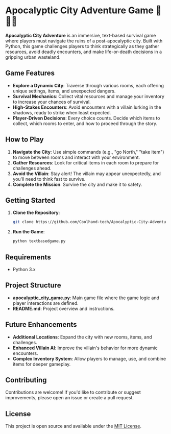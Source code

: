 # Apocalyptic City Adventure Game 🌆🧟‍♂️

**Apocalyptic City Adventure** is an immersive, text-based survival game where players must navigate the ruins of a post-apocalyptic city. Built with Python, this game challenges players to think strategically as they gather resources, avoid deadly encounters, and make life-or-death decisions in a gripping urban wasteland.

## Game Features

- **Explore a Dynamic City**: Traverse through various rooms, each offering unique settings, items, and unexpected dangers.
- **Survival Mechanics**: Collect vital resources and manage your inventory to increase your chances of survival.
- **High-Stakes Encounters**: Avoid encounters with a villain lurking in the shadows, ready to strike when least expected.
- **Player-Driven Decisions**: Every choice counts. Decide which items to collect, which rooms to enter, and how to proceed through the story.

## How to Play

1. **Navigate the City**: Use simple commands (e.g., "go North," "take item") to move between rooms and interact with your environment.
2. **Gather Resources**: Look for critical items in each room to prepare for challenges ahead.
3. **Avoid the Villain**: Stay alert! The villain may appear unexpectedly, and you'll need to think fast to survive.
4. **Complete the Mission**: Survive the city and make it to safety.

## Getting Started

1. **Clone the Repository**:
   ```bash
   git clone https://github.com/Coolhand-tech/Apocalyptic-City-Adventure.git
   ```
2. **Run the Game**:
   ```bash
   python textbasedgame.py
   ```

## Requirements

- Python 3.x

## Project Structure

- **apocalyptic_city_game.py**: Main game file where the game logic and player interactions are defined.
- **README.md**: Project overview and instructions.

## Future Enhancements

- **Additional Locations**: Expand the city with new rooms, items, and challenges.
- **Enhanced Villain AI**: Improve the villain's behavior for more dynamic encounters.
- **Complex Inventory System**: Allow players to manage, use, and combine items for deeper gameplay.

## Contributing

Contributions are welcome! If you'd like to contribute or suggest improvements, please open an issue or create a pull request.

## License

This project is open source and available under the [MIT License](LICENSE).

